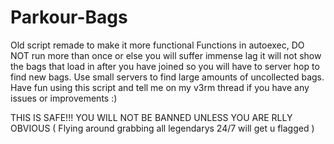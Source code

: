 # Parkour-Bags
Old script remade to make it more functional 
Functions in autoexec, 
DO NOT run more than once or else you will suffer immense lag
it will not show the bags that load in after you have joined so you will have to server hop to find new bags.
Use small servers to find large amounts of uncollected bags.
Have fun using this script and tell me on my v3rm thread if you have any issues or improvements :)

THIS IS SAFE!!! YOU WILL NOT BE BANNED UNLESS YOU ARE RLLY OBVIOUS ( Flying around grabbing all legendarys 24/7 will get u flagged ) 
